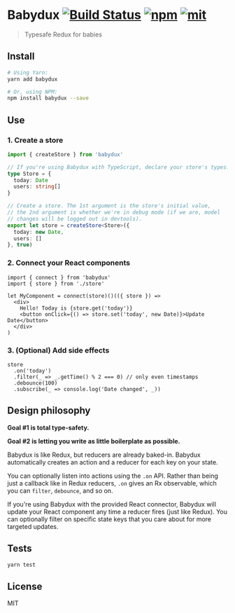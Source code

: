 # Babydux [![Build Status][build]](https://circleci.com/gh/bcherny/babydux) [![npm]](https://www.npmjs.com/package/babydux) [![mit]](https://opensource.org/licenses/MIT)

[build]: https://img.shields.io/circleci/project/bcherny/babydux.svg?branch=master&style=flat-square
[npm]: https://img.shields.io/npm/v/babydux.svg?style=flat-square
[mit]: https://img.shields.io/npm/l/babydux.svg?style=flat-square

> Typesafe Redux for babies

## Install

```sh
# Using Yarn:
yarn add babydux

# Or, using NPM:
npm install babydux --save
```

## Use

### 1. Create a store

```ts
import { createStore } from 'babydux'

// If you're using Babydux with TypeScript, declare your store's types.
type Store = {
  today: Date
  users: string[]
}

// Create a store. The 1st argument is the store's initial value,
// the 2nd argument is whether we're in debug mode (if we are, model
// changes will be logged out in devtools).
export let store = createStore<Store>({
  today: new Date,
  users: []
}, true)
```

### 2. Connect your React components

```tsx
import { connect } from 'babydux'
import { store } from './store'

let MyComponent = connect(store)()(({ store }) =>
  <div>
    Hello! Today is {store.get('today')}
    <button onClick={() => store.set('today', new Date)}>Update Date</button>
  </div>
)
```

### 3. (Optional) Add side effects

```tsx
store
  .on('today')
  .filter(_ => _.getTime() % 2 === 0) // only even timestamps
  .debounce(100)
  .subscribe(_ => console.log('Date changed', _))
```

## Design philosophy

**Goal #1 is total type-safety.**

**Goal #2 is letting you write as little boilerplate as possible.**

Babydux is like Redux, but reducers are already baked-in. Babydux automatically creates an action and a reducer for each key on your state.

You can optionally listen into actions using the `.on` API. Rather than being just a callback like in Redux reducers, `.on` gives an Rx observable, which you can `filter`, `debounce`, and so on.

If you're using Babydux with the provided React connector, Babydux will update your React component any time a reducer fires (just like Redux). You can optionally filter on specific state keys that you care about for more targeted updates.

## Tests

```sh
yarn test
```

## License

MIT

